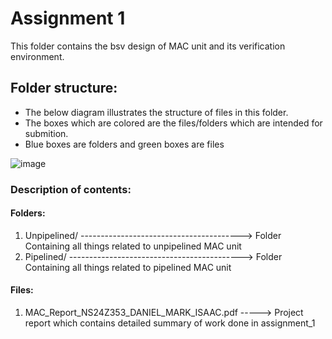 # Assignment 1

This folder contains the bsv design of MAC unit and its verification environment.

## Folder structure:

* The below diagram illustrates the structure of files in this folder.
* The boxes which are colored are the files/folders which are intended for submition.
* Blue boxes are folders and green boxes are files

![image](https://github.com/user-attachments/assets/b6fa40a3-7f6c-462c-aa8d-c5b157875e11)

### Description of contents:
#### Folders:
1. Unpipelined/ ----------------------------------------> Folder Containing all things related to unpipelined MAC unit 
2. Pipelined/ -------------------------------------------> Folder Containing all things related to pipelined MAC unit

#### Files:
1. MAC_Report_NS24Z353_DANIEL_MARK_ISAAC.pdf -----> Project report which contains detailed summary of work done in assignment_1
